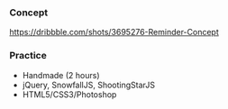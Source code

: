
### Concept 
https://dribbble.com/shots/3695276-Reminder-Concept

### Practice 
- Handmade (2 hours)
- jQuery, SnowfallJS, ShootingStarJS
- HTML5/CSS3/Photoshop